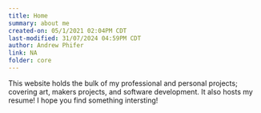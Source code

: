 ```yaml
---
title: Home
summary: about me
created-on: 05/1/2021 02:04PM CDT
last-modified: 31/07/2024 04:59PM CDT
author: Andrew Phifer
link: NA
folder: core
---
```



This website holds the bulk of my professional and personal projects; covering art, makers projects, and software development.  It also hosts my resume!  I hope you find something intersting!